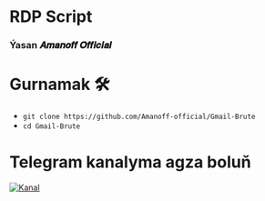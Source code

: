 # RDP Script
### Ýasan 𝑨𝒎𝒂𝒏𝒐𝒇𝒇 𝑶𝒇𝒇𝒊𝒄𝒊𝒂𝒍
# Gurnamak 🛠
* ```git clone https://github.com/Amanoff-official/Gmail-Brute```
* ```cd Gmail-Brute```
# Telegram kanalyma agza boluň

<a href="https://t.me/hzm_hacker2">
  <img src="https://img.shields.io/badge/Telegram-Subscribe-blue?style=for-the-badge&logo=telegram" alt="Kanal">
</a>
